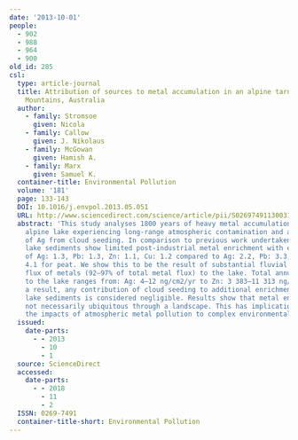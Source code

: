 ```yaml
---
date: '2013-10-01'
people:
  - 902
  - 988
  - 964
  - 900
old_id: 285
csl:
  type: article-journal
  title: Attribution of sources to metal accumulation in an alpine tarn, the Snowy
    Mountains, Australia
  author:
    - family: Stromsoe
      given: Nicola
    - family: Callow
      given: J. Nikolaus
    - family: McGowan
      given: Hamish A.
    - family: Marx
      given: Samuel K.
  container-title: Environmental Pollution
  volume: '181'
  page: 133-143
  DOI: 10.1016/j.envpol.2013.05.051
  URL: http://www.sciencedirect.com/science/article/pii/S0269749113003114
  abstract: 'This study analyses 1800 years of heavy metal accumulation in a remote
    alpine lake experiencing long-range atmospheric contamination and additional inputs
    of Ag from cloud seeding. In comparison to previous work undertaken on peats,
    lake sediments show limited post-industrial metal enrichment with enrichment factors
    of Ag: 1.3, Pb: 1.3, Zn: 1.1, Cu: 1.2 compared to Ag: 2.2, Pb: 3.3, Zn: 2.1, Cu:
    4.1 for peat. We show this to be the result of substantial fluvial lithogenic
    flux of metals (92–97% of total metal flux) to the lake. Total annual metal flux
    to the lake ranges from: Ag: 4–12 ng/cm2/yr to Zn: 3 383–11 313 ng/cm2/yr. As
    a result, any contribution of cloud seeding to additional enrichment of Ag in
    lake sediments is considered negligible. Results show that metal enrichment is
    not necessarily ubiquitous through a landscape. This has implications for predicting
    the impacts of atmospheric metal pollution to complex environmental systems.'
  issued:
    date-parts:
      - - 2013
        - 10
        - 1
  source: ScienceDirect
  accessed:
    date-parts:
      - - 2018
        - 11
        - 2
  ISSN: 0269-7491
  container-title-short: Environmental Pollution
---
```

